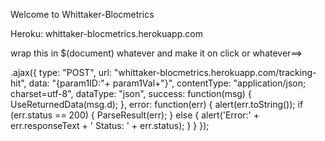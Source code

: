 Welcome to Whittaker-Blocmetrics

Heroku: whittaker-blocmetrics.herokuapp.com




wrap this in $(document) whatever and make it on click or whatever==>


.ajax({
    type: "POST",
    url: "whittaker-blocmetrics.herokuapp.com/tracking-hit", 
  data: "{param1ID:"+ param1Val+"}",
    contentType: "application/json; charset=utf-8",
    dataType: "json",
    success: function(msg) {
      UseReturnedData(msg.d);
    },
    error: function(err) {
        alert(err.toString());
      if (err.status == 200) {
        ParseResult(err);
      }
      else { alert('Error:' + err.responseText + '  Status: ' + err.status); }
    }
});